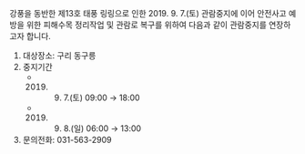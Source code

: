 강풍을 동반한 제13호 태풍 링링으로 인한 2019. 9. 7.(토) 관람중지에 이어 안전사고 예방을 위한 피해수목 정리작업 및 관람로 복구를 위하여 다음과 같이 관람중지를 연장하고자 합니다.

1. 대상장소: 구리 동구릉
2. 중지기간
   - 2019. 9. 7.(토) 09:00 → 18:00
   - 2019. 9. 8.(일) 06:00 → 13:00
3. 문의전화: 031-563-2909